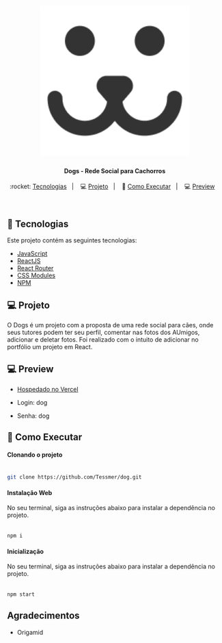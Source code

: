<h1 align="center">
    <img alt="proffy-landing" src="/public/logo192.png" width="350px" />
</h1>

<h4 align="center">
  Dogs - Rede Social para Cachorros
</h4>

<p align="center">
  :rocket: <a href="#rocket-tecnologias">Tecnologias</a>&nbsp;&nbsp;&nbsp;|&nbsp;&nbsp;&nbsp;
  💻 <a href="#-projeto">Projeto</a>&nbsp;&nbsp;&nbsp;|&nbsp;&nbsp;&nbsp;
  🔖 <a href="#-como-executar">Como Executar</a>&nbsp;&nbsp;&nbsp;|&nbsp;&nbsp;&nbsp
  💻 <a href="#-projeto">Preview</a>&nbsp;&nbsp;&nbsp;
</p>

<br>

## :rocket: Tecnologias

Este projeto contém as seguintes tecnologias:

- [JavaScript](https://javascript.info/document)
- [ReactJS](https://reactjs.org)
- [React Router](https://reactrouter.com/en/main)
- [CSS Modules](https://github.com/css-modules/css-modules)
- [NPM](https://docs.npmjs.com/)


## 💻 Projeto

O Dogs é um projeto com a proposta de uma rede social para cães, onde seus tutores podem ter seu perfil, comentar nas fotos dos AUmigos, adicionar e deletar fotos. Foi realizado com o intuito de adicionar no portfólio um projeto em React.

## 💻 Preview
- [Hospedado no Vercel](https://dog-socialmedia.vercel.app/login)

- Login: dog
- Senha: dog

## 🔖 Como Executar

#### Clonando o projeto
```sh

git clone https://github.com/Tessmer/dog.git

```
#### Instalação Web
No seu terminal, siga as instruções abaixo para instalar a dependência no projeto.
```sh

npm i

```

#### Inicialização
No seu terminal, siga as instruções abaixo para instalar a dependência no projeto.
```sh

npm start

```
    
## Agradecimentos

* Origamid
